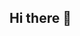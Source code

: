 ## Hi there 👋

<!--



🙋‍♀️ SendRail is a logistics service provider that offers embedded logistics API services to various companies. The platform enables firms, merchants, 
and logistics companies to manage their transportation teams, streamline their delivery processes, and serve their customers better. 
SendRail provides real-time tracking, credit access, and automation of the entire logistic process in one place, which makes it easier for 
businesses to manage their logistics operations effectively.

🌈 Contribution guidelines - how can the community get involved?
👩‍💻 Useful resources - https://sendrail.co/developers
🍿 Fun facts - Sendrails is built with references to DragonBall
-->

